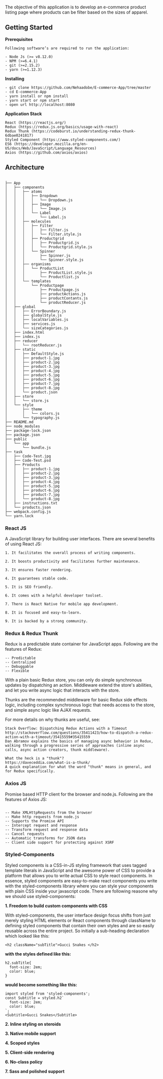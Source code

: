 The objective of this application is to develop an e-commerce product listing page where products can be filter based on the sizes of apparel.

## Getting Started

**Prerequisites**
```
Following software’s are required to run the application:   

- Node Js (>= v8.12.0)   
- NPM (>=6.4.1)   
- git (>=2.15.2)   
- yarn (>=1.12.3)   
```

**Installing**
```
- git clone https://github.com/Nehaadobe/E-commerce-App/tree/master
- cd E-commerce-App
- yarn install or npm install
- yarn start or npm start
- open url http://localhost:8080
```

**Application Stack**
```
React (https://reactjs.org/)
Redux (https://redux.js.org/basics/usage-with-react)
Redux Thunk (https://codeburst.io/understanding-redux-thunk-6dbae0241817)
Styled Component (https://www.styled-components.com/)
ES6 (https://developer.mozilla.org/en-US/docs/Web/JavaScript/Language_Resources)
Axios (https://github.com/axios/axios)
```

## Architecture

```

├── App
│   ├── components
│   │   ├── atoms
│   │   │   ├── Dropdown
│   │   │   │   └── Dropdown.js
│   │   │   ├── Image
│   │   │   │   └── Image.js
│   │   │   └── Label
│   │   │       └── Label.js
│   │   ├── molecules
│   │   │   ├── Filter
│   │   │   │   ├── Filter.js
│   │   │   │   └── Filter.style.js
│   │   │   ├── Productgrid
│   │   │   │   ├── Productgrid.js
│   │   │   │   └── Productgrid.style.js
│   │   │   └── Spinner
│   │   │       ├── Spinner.js
│   │   │       └── Spinner.style.js
│   │   ├── organisms
│   │   │   └── ProductList
│   │   │       ├── ProductList.style.js
│   │   │       └── Productlist.js
│   │   └── templates
│   │       └── Productpage
│   │           ├── Productpage.js
│   │           ├── productActions.js
│   │           ├── productContants.js
│   │           └── productReducer.js
│   ├── global
│   │   ├── ErrorBoundary.js
│   │   ├── globalStyle.js
│   │   ├── localVariables.js
│   │   ├── services.js
│   │   └── sizeCategories.js
│   ├── index.html
│   ├── index.js
│   ├── reducer
│   │   └── rootReducer.js
│   ├── static
│   │   ├── DefaultStyle.js
│   │   ├── product-1.jpg
│   │   ├── product-2.jpg
│   │   ├── product-3.jpg
│   │   ├── product-4.jpg
│   │   ├── product-5.jpg
│   │   ├── product-6.jpg
│   │   ├── product-7.jpg
│   │   ├── product-8.jpg
│   │   └── product.json
│   ├── store
│   │   └── store.js
│   └── style
│       ├── theme
│       │   └── colors.js
│       └── typography.js
├── README.md
├── node_modules
├── package-lock.json
├── package.json
├── public
│   └── app
│       └── bundle.js
├── task
│   ├── Code-Test.jpg
│   ├── Code-Test.psd
│   ├── Products
│   │   ├── product-1.jpg
│   │   ├── product-2.jpg
│   │   ├── product-3.jpg
│   │   ├── product-4.jpg
│   │   ├── product-5.jpg
│   │   ├── product-6.jpg
│   │   ├── product-7.jpg
│   │   └── product-8.jpg
│   ├── instructions.txt
│   └── products.json
├── webpack.config.js
└── yarn.lock
```



### React JS

A JavaScript library for building user interfaces. There are several benefits of using React JS:
```
1. It facilitates the overall process of writing components.

2. It boosts productivity and facilitates further maintenance.

3. It ensures faster rendering.

4. It guarantees stable code.

5. It is SEO friendly.

6. It comes with a helpful developer toolset.

7. There is React Native for mobile app development.

8. It is focused and easy-to-learn.

9. It is backed by a strong community.
```

### Redux & Redux Thunk

Redux is a predictable state container for JavaScript apps. Following are the features of Redux:

```
-- Predictable
-- Centralized
-- Debuggable
-- Flexible
```

With a plain basic Redux store, you can only do simple synchronous updates by dispatching an action. Middleware extend the store's abilities, and let you write async logic that interacts with the store.

Thunks are the recommended middleware for basic Redux side effects logic, including complex synchronous logic that needs access to the store, and simple async logic like AJAX requests.

For more details on why thunks are useful, see:

```
Stack Overflow: Dispatching Redux Actions with a Timeout
http://stackoverflow.com/questions/35411423/how-to-dispatch-a-redux-action-with-a-timeout/35415559#35415559
Dan Abramov explains the basics of managing async behavior in Redux, walking through a progressive series of approaches (inline async calls, async action creators, thunk middleware).

What the heck is a "thunk"?
https://daveceddia.com/what-is-a-thunk/
A quick explanation for what the word "thunk" means in general, and for Redux specifically.

```

### Axios JS

Promise based HTTP client for the browser and node.js. Following are the features of Axios JS:

```

-- Make XMLHttpRequests from the browser
-- Make http requests from node.js
-- Supports the Promise API
-- Intercept request and response
-- Transform request and response data
-- Cancel requests
-- Automatic transforms for JSON data
-- Client side support for protecting against XSRF

```


### Styled-Components

Styled components is a CSS-in-JS styling framework that uses tagged template literals in JavaScript and the awesome power of CSS to provide a platform that allows you to write actual CSS to style react components. In essence, styled components are easy-to-make react components you write with the styled-components library where you can style your components with plain CSS inside your javascript code. There are following reasone why we should use styled-components:

**1. Freedom to build custom components with CSS**

With styled-components, the user interface design focus shifts from just merely styling HTML elements or React components through className to defining styled components that contain their own styles and are so easily reusable across the entire project. So initially a sub-heading declaration which looked like this:

```
<h2 className="subTitle">Gucci Snakes </h2>
```
**with the styles defined like this:**
```
h2.subTitle{
  font-size: 2em;
  color: blue;
}
```
**would become something like this:**
```
import styled from 'styled-components';
const Subtitle = styled.h2`
  font-size: 2em;
  color: blue;
`;
<Subtitle>Gucci Snakes</Subtitle>
```

**2. Inline styling on steroids**

**3. Native mobile support**

**4. Scoped styles**

**5. Client-side rendering**

**6. No-class policy**

**7. Sass and polished support**







